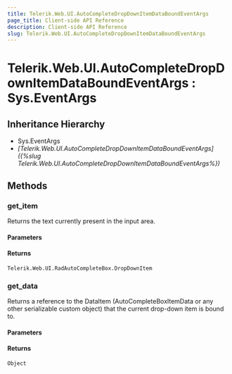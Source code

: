 ```yaml
---
title: Telerik.Web.UI.AutoCompleteDropDownItemDataBoundEventArgs
page_title: Client-side API Reference
description: Client-side API Reference
slug: Telerik.Web.UI.AutoCompleteDropDownItemDataBoundEventArgs
---
```


# Telerik.Web.UI.AutoCompleteDropDownItemDataBoundEventArgs : Sys.EventArgs

## Inheritance Hierarchy

* Sys.EventArgs
* *[Telerik.Web.UI.AutoCompleteDropDownItemDataBoundEventArgs]({%slug Telerik.Web.UI.AutoCompleteDropDownItemDataBoundEventArgs%})*

## Methods

### get_item

Returns the text currently present in the input area.

#### Parameters

#### Returns

`Telerik.Web.UI.RadAutoCompleteBox.DropDownItem`

### get_data

Returns a reference to the DataItem (AutoCompleteBoxItemData or any other serializable custom object) that the current drop-down item is bound to. 

#### Parameters

#### Returns

`Object`